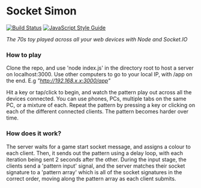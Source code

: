 # Socket Simon
[![Build Status](https://travis-ci.com/Adybo123/Socket-Simon.svg?branch=master)](https://travis-ci.com/Adybo123/Socket-Simon)
[![JavaScript Style Guide](https://img.shields.io/badge/code_style-standard-brightgreen.svg)](https://standardjs.com)

*The 70s toy played across all your web devices with Node and Socket.IO*



### How to play

Clone the repo, and use 'node index.js' in the directory root to host a server on localhost:3000. Use other computers to go to your local IP, with /app on the end. E.g *"http://192.168.x.x:3000/app"*



Hit a key or tap/click to begin, and watch the pattern play out across all the devices connected. You can use phones, PCs, multiple tabs on the same PC, or a mixture of each. Repeat the pattern by pressing a key or clicking on each of the different connected clients. The pattern becomes harder over time.



### How does it work?

The server waits for a game start socket message, and assigns a colour to each client. Then, it sends out the pattern using a delay loop, with each iteration being sent 2 seconds after the other. During the input stage, the clients send a 'pattern input' signal, and the server matches their socket signature to a 'pattern array' which is all of the socket signatures in the correct order, moving along the pattern array as each client submits.
